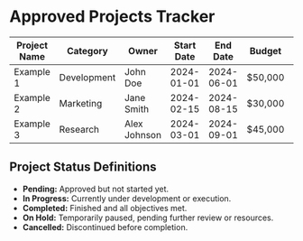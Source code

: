 # Approved Projects Tracker

| Project Name | Category    | Owner        | Start Date | End Date   | Budget  | Status     |
|--------------|-------------|--------------|------------|------------|---------|------------|
| Example 1    | Development | John Doe     | 2024-01-01 | 2024-06-01 | $50,000 | In Progress|
| Example 2    | Marketing   | Jane Smith   | 2024-02-15 | 2024-08-15 | $30,000 | Pending    |
| Example 3    | Research    | Alex Johnson | 2024-03-01 | 2024-09-01 | $45,000 | Completed  |

## Project Status Definitions

- **Pending:** Approved but not started yet.
- **In Progress:** Currently under development or execution.
- **Completed:** Finished and all objectives met.
- **On Hold:** Temporarily paused, pending further review or resources.
- **Cancelled:** Discontinued before completion.
